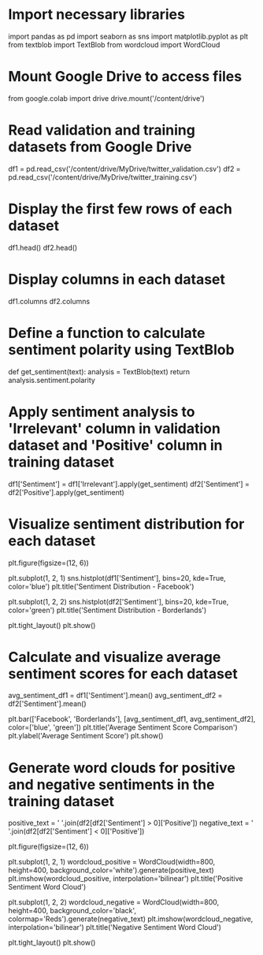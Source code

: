 # Import necessary libraries
import pandas as pd
import seaborn as sns
import matplotlib.pyplot as plt
from textblob import TextBlob
from wordcloud import WordCloud

# Mount Google Drive to access files
from google.colab import drive
drive.mount('/content/drive')

# Read validation and training datasets from Google Drive
df1 = pd.read_csv('/content/drive/MyDrive/twitter_validation.csv')
df2 = pd.read_csv('/content/drive/MyDrive/twitter_training.csv')

# Display the first few rows of each dataset
df1.head()
df2.head()

# Display columns in each dataset
df1.columns
df2.columns

# Define a function to calculate sentiment polarity using TextBlob
def get_sentiment(text):
    analysis = TextBlob(text)
    return analysis.sentiment.polarity

# Apply sentiment analysis to 'Irrelevant' column in validation dataset and 'Positive' column in training dataset
df1['Sentiment'] = df1['Irrelevant'].apply(get_sentiment)
df2['Sentiment'] = df2['Positive'].apply(get_sentiment)

# Visualize sentiment distribution for each dataset
plt.figure(figsize=(12, 6))

plt.subplot(1, 2, 1)
sns.histplot(df1['Sentiment'], bins=20, kde=True, color='blue')
plt.title('Sentiment Distribution - Facebook')

plt.subplot(1, 2, 2)
sns.histplot(df2['Sentiment'], bins=20, kde=True, color='green')
plt.title('Sentiment Distribution - Borderlands')

plt.tight_layout()
plt.show()

# Calculate and visualize average sentiment scores for each dataset
avg_sentiment_df1 = df1['Sentiment'].mean()
avg_sentiment_df2 = df2['Sentiment'].mean()

plt.bar(['Facebook', 'Borderlands'], [avg_sentiment_df1, avg_sentiment_df2], color=['blue', 'green'])
plt.title('Average Sentiment Score Comparison')
plt.ylabel('Average Sentiment Score')
plt.show()

# Generate word clouds for positive and negative sentiments in the training dataset
positive_text = ' '.join(df2[df2['Sentiment'] > 0]['Positive'])
negative_text = ' '.join(df2[df2['Sentiment'] < 0]['Positive'])

plt.figure(figsize=(12, 6))

plt.subplot(1, 2, 1)
wordcloud_positive = WordCloud(width=800, height=400, background_color='white').generate(positive_text)
plt.imshow(wordcloud_positive, interpolation='bilinear')
plt.title('Positive Sentiment Word Cloud')

plt.subplot(1, 2, 2)
wordcloud_negative = WordCloud(width=800, height=400, background_color='black', colormap='Reds').generate(negative_text)
plt.imshow(wordcloud_negative, interpolation='bilinear')
plt.title('Negative Sentiment Word Cloud')

plt.tight_layout()
plt.show()
